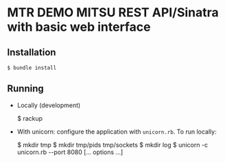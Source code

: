 MTR DEMO MITSU REST API/Sinatra with basic web interface
========================================================

Installation
------------

    $ bundle install

Running
-------

- Locally (development)

    $ rackup

- With unicorn: configure the application with `unicorn.rb`. To run locally:

    $ mkdir tmp
    $ mkdir tmp/pids tmp/sockets
    $ mkdir log
    $ unicorn -c unicorn.rb --port 8080 [... options ...]
